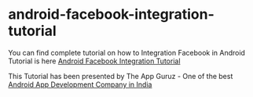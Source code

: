 # android-facebook-integration-tutorial

You can find complete tutorial on how to Integration Facebook in Android Tutorial is here [Android Facebook Integration Tutorial](http://www.theappguruz.com/blog/android-facebook-integration-tutorial)

This Tutorial has been presented by The App Guruz - One of the best [Android App Development Company in India](http://www.theappguruz.com/android-app-development/)
